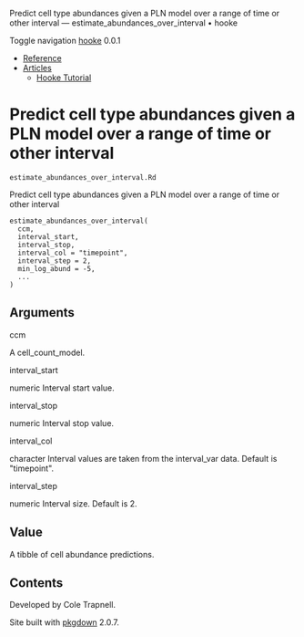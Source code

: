 Predict cell type abundances given a PLN model over a range of time or other interval — estimate\_abundances\_over\_interval • hooke

Toggle navigation [hooke](../index.html) 0.0.1

*   [Reference](../reference/index.html)
*   [Articles](#)
    *   [Hooke Tutorial](../articles/hooke_tutorial.html)

Predict cell type abundances given a PLN model over a range of time or other interval
=====================================================================================

`estimate_abundances_over_interval.Rd`

Predict cell type abundances given a PLN model over a range of time or other interval

    estimate_abundances_over_interval(
      ccm,
      interval_start,
      interval_stop,
      interval_col = "timepoint",
      interval_step = 2,
      min_log_abund = -5,
      ...
    )

Arguments
---------

ccm

A cell\_count\_model.

interval\_start

numeric Interval start value.

interval\_stop

numeric Interval stop value.

interval\_col

character Interval values are taken from the interval\_var data. Default is "timepoint".

interval\_step

numeric Interval size. Default is 2.

Value
-----

A tibble of cell abundance predictions.

Contents
--------

Developed by Cole Trapnell.

Site built with [pkgdown](https://pkgdown.r-lib.org/) 2.0.7.